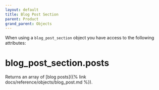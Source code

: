```yaml
---
layout: default
title: Blog Post Section
parent: Product
grand_parent: Objects
---
```


When using a `blog_post_section` object you have access to the following attributes:

# blog_post_section.posts

Returns an array of [blog posts]({% link docs/reference/objects/blog_post.md %}).
